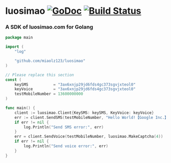 # luosimao [![GoDoc](https://godoc.org/github.com/miaolz123/luosimao?status.svg)](https://godoc.org/github.com/miaolz123/luosimao) [![Build Status](https://travis-ci.org/miaolz123/luosimao.svg?branch=master)](https://travis-ci.org/miaolz123/luosimao)

### A SDK of luosimao.com for Golang

```go
package main

import (
	"log"

	"github.com/miaolz123/luosimao"
)

// Please replace this section
const (
	keySMS           = "3ax6xnjp29jd6fds4gc373sgvjxteol0"
	keyVoice         = "3ax6xnjp29jd6fds4gc373sgvjxteol0"
	testMobileNumber = 13600000000
)

func main() {
	client := luosimao.Client{KeySMS: keySMS, KeyVoice: keyVoice}
	err := client.SendSMS(testMobileNumber, "Hello World!【Google Inc.】")
	if err != nil {
		log.Println("Send SMS error:", err)
	}
	err = client.SendVoice(testMobileNumber, luosimao.MakeCaptcha(4))
	if err != nil {
		log.Println("Send voice error:", err)
	}
}
```
